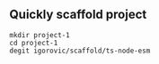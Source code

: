 ## Quickly scaffold project

```
mkdir project-1
cd project-1
degit igorovic/scaffold/ts-node-esm
```
